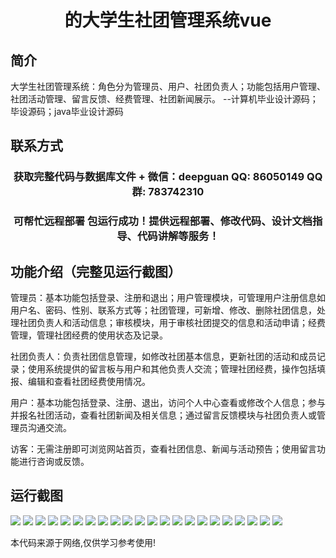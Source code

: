 <p><h1 align="center">的大学生社团管理系统vue</h1></p>

## 简介
大学生社团管理系统：角色分为管理员、用户、社团负责人；功能包括用户管理、社团活动管理、留言反馈、经费管理、社团新闻展示。    --计算机毕业设计源码；毕设源码；java毕业设计源码


## 联系方式
<p><h3 align="center">获取完整代码与数据库文件 + 微信：deepguan QQ: 86050149 QQ群: 783742310</h3></p>
<p><h3 align="center">可帮忙远程部署 包运行成功！提供远程部署、修改代码、设计文档指导、代码讲解等服务！</h3></p>

## 功能介绍（完整见运行截图）
管理员：基本功能包括登录、注册和退出；用户管理模块，可管理用户注册信息如用户名、密码、性别、联系方式等；社团管理，可新增、修改、删除社团信息，处理社团负责人和活动信息；审核模块，用于审核社团提交的信息和活动申请；经费管理，管理社团经费的使用状态及记录。

社团负责人：负责社团信息管理，如修改社团基本信息，更新社团的活动和成员记录；使用系统提供的留言板与用户和其他负责人交流；管理社团经费，操作包括填报、编辑和查看社团经费使用情况。

用户：基本功能包括登录、注册、退出，访问个人中心查看或修改个人信息；参与并报名社团活动，查看社团新闻及相关信息；通过留言反馈模块与社团负责人或管理员沟通交流。

访客：无需注册即可浏览网站首页，查看社团信息、新闻与活动预告；使用留言功能进行咨询或反馈。


## 运行截图
![](https://bs-1329754181.cos.ap-shanghai.myqcloud.com/ssm/CollegeStudentClubManagementSystem/img/001.jpg)
![](https://bs-1329754181.cos.ap-shanghai.myqcloud.com/ssm/CollegeStudentClubManagementSystem/img/002.jpg)
![](https://bs-1329754181.cos.ap-shanghai.myqcloud.com/ssm/CollegeStudentClubManagementSystem/img/003.jpg)
![](https://bs-1329754181.cos.ap-shanghai.myqcloud.com/ssm/CollegeStudentClubManagementSystem/img/004.jpg)
![](https://bs-1329754181.cos.ap-shanghai.myqcloud.com/ssm/CollegeStudentClubManagementSystem/img/005.jpg)
![](https://bs-1329754181.cos.ap-shanghai.myqcloud.com/ssm/CollegeStudentClubManagementSystem/img/006.jpg)
![](https://bs-1329754181.cos.ap-shanghai.myqcloud.com/ssm/CollegeStudentClubManagementSystem/img/007.jpg)
![](https://bs-1329754181.cos.ap-shanghai.myqcloud.com/ssm/CollegeStudentClubManagementSystem/img/008.jpg)
![](https://bs-1329754181.cos.ap-shanghai.myqcloud.com/ssm/CollegeStudentClubManagementSystem/img/009.jpg)
![](https://bs-1329754181.cos.ap-shanghai.myqcloud.com/ssm/CollegeStudentClubManagementSystem/img/010.jpg)
![](https://bs-1329754181.cos.ap-shanghai.myqcloud.com/ssm/CollegeStudentClubManagementSystem/img/011.jpg)
![](https://bs-1329754181.cos.ap-shanghai.myqcloud.com/ssm/CollegeStudentClubManagementSystem/img/012.jpg)
![](https://bs-1329754181.cos.ap-shanghai.myqcloud.com/ssm/CollegeStudentClubManagementSystem/img/013.jpg)
![](https://bs-1329754181.cos.ap-shanghai.myqcloud.com/ssm/CollegeStudentClubManagementSystem/img/014.jpg)
![](https://bs-1329754181.cos.ap-shanghai.myqcloud.com/ssm/CollegeStudentClubManagementSystem/img/015.jpg)
![](https://bs-1329754181.cos.ap-shanghai.myqcloud.com/ssm/CollegeStudentClubManagementSystem/img/016.jpg)
![](https://bs-1329754181.cos.ap-shanghai.myqcloud.com/ssm/CollegeStudentClubManagementSystem/img/017.jpg)
![](https://bs-1329754181.cos.ap-shanghai.myqcloud.com/ssm/CollegeStudentClubManagementSystem/img/018.jpg)
![](https://bs-1329754181.cos.ap-shanghai.myqcloud.com/ssm/CollegeStudentClubManagementSystem/img/019.jpg)
![](https://bs-1329754181.cos.ap-shanghai.myqcloud.com/ssm/CollegeStudentClubManagementSystem/img/020.jpg)
![](https://bs-1329754181.cos.ap-shanghai.myqcloud.com/ssm/CollegeStudentClubManagementSystem/img/021.jpg)
![](https://bs-1329754181.cos.ap-shanghai.myqcloud.com/ssm/CollegeStudentClubManagementSystem/img/022.jpg)

<p>本代码来源于网络,仅供学习参考使用!</p>
